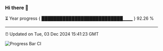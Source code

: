 ### Hi there 👋

⏳ Year progress { ███████████████████████████▁▁▁ } 92.26 %

---

⏰ Updated on Tue, 03 Dec 2024 15:41:23 GMT

![Progress Bar CI](https://github.com/IshwaranRudhara/GIT-ACTION/workflows/Progress%20Bar%20CI/badge.svg)
